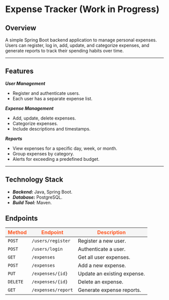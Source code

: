 # Expense Tracker (Work in Progress)

## Overview
A simple Spring Boot backend application to manage personal expenses. Users can register, log in, add, update, and categorize expenses, and generate reports to track their spending habits over time.
____

## Features

***User Management***

- Register and authenticate users.
- Each user has a separate expense list.
  
***Expense Management***

- Add, update, delete expenses.
- Categorize expenses.
- Include descriptions and timestamps.

***Reports***

- View expenses for a specific day, week, or month.
- Group expenses by category.
- Alerts for exceeding a predefined budget.

___
  
## Technology Stack

- ***Backend:*** Java, Spring Boot.
- ***Database:*** PostgreSQL.
- ***Build Tool:*** Maven.
  
## Endpoints

<table>
  <thead>
    <tr style="background-color: #f5f5f5; color: #ff5722;">
      <th><b>Method</b></th>
      <th><b>Endpoint</b></th>
      <th><b>Description</b></th>
    </tr>
  </thead>
  <tbody>
    <tr>
      <td><code>POST</code></td>
      <td><code>/users/register</code></td>
      <td>Register a new user.</td>
    </tr>
    <tr>
      <td><code>POST</code></td>
      <td><code>/users/login</code></td>
      <td>Authenticate a user.</td>
    </tr>
    <tr>
      <td><code>GET</code></td>
      <td><code>/expenses</code></td>
      <td>Get all user expenses.</td>
    </tr>
    <tr>
      <td><code>POST</code></td>
      <td><code>/expenses</code></td>
      <td>Add a new expense.</td>
    </tr>
    <tr>
      <td><code>PUT</code></td>
      <td><code>/expenses/{id}</code></td>
      <td>Update an existing expense.</td>
    </tr>
    <tr>
      <td><code>DELETE</code></td>
      <td><code>/expenses/{id}</code></td>
      <td>Delete an expense.</td>
    </tr>
    <tr>
      <td><code>GET</code></td>
      <td><code>/expenses/report</code></td>
      <td>Generate expense reports.</td>
    </tr>
  </tbody>
</table>


